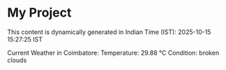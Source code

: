 # My Project

This content is dynamically generated in Indian Time (IST): 2025-10-15 15:27:25 IST


Current Weather in Coimbatore:
Temperature: 29.88 °C
Condition: broken clouds
